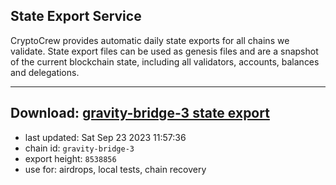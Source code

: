 ## State Export Service
CryptoCrew provides automatic daily state exports for all chains we validate. State export files can be used as genesis files and are a snapshot of the current blockchain state, including all validators, accounts, balances and delegations.

---
**Download: [gravity-bridge-3 state export](https://dl.ccvalidators.com/SERVICE/gravitybridge/gravity-bridge-3_export_8538856.json)**
---

- last updated: Sat Sep 23 2023 11:57:36
- chain id: `gravity-bridge-3`
- export height: `8538856`
- use for: airdrops, local tests, chain recovery
